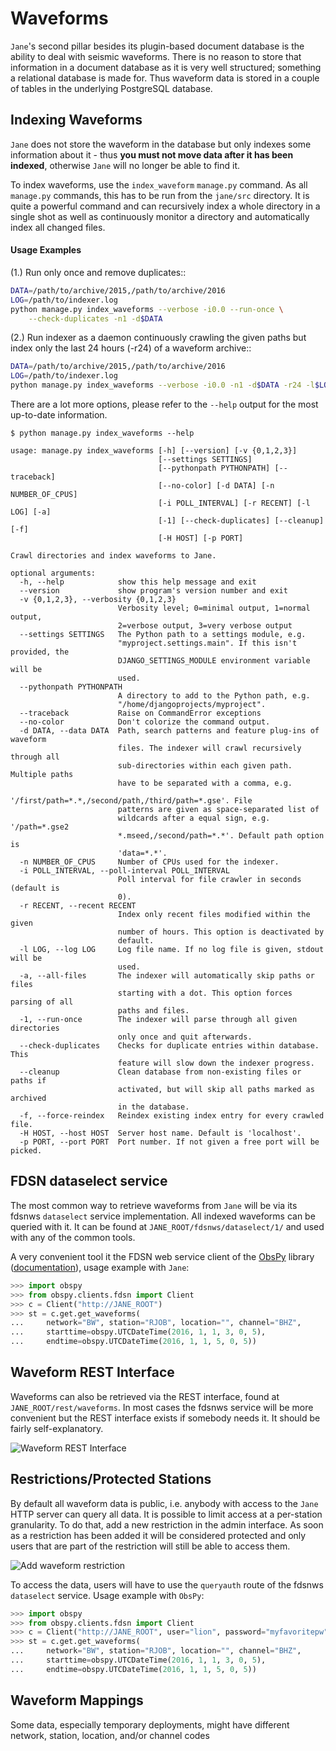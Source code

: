 # Waveforms

`Jane`'s second pillar besides its plugin-based document database is the 
ability to deal with seismic waveforms. There is no reason to store that 
information in a document database as it is very well structured; something a 
relational database is made for.  Thus waveform data is stored in a couple of 
tables in the underlying PostgreSQL database.

## Indexing Waveforms

`Jane` does not store the waveform in the database but only indexes some 
information about it - thus **you must not move data after it has been 
indexed**, otherwise `Jane` will no longer be able to find it.

To index waveforms, use the `index_waveform` `manage.py` command. As all
`manage.py` commands, this has to be run from the `jane/src` directory. It 
is quite a powerful command and can recursively index a whole directory in a
single shot as well as continuously monitor a directory and automatically 
index all changed files.


#### Usage Examples

(1.) Run only once and remove duplicates::

```bash
DATA=/path/to/archive/2015,/path/to/archive/2016
LOG=/path/to/indexer.log
python manage.py index_waveforms --verbose -i0.0 --run-once \
    --check-duplicates -n1 -d$DATA
```

(2.) Run indexer as a daemon continuously crawling the given paths but index 
     only the last 24 hours (-r24) of a waveform archive::

```bash
DATA=/path/to/archive/2015,/path/to/archive/2016
LOG=/path/to/indexer.log
python manage.py index_waveforms --verbose -i0.0 -n1 -d$DATA -r24 -l$LOG &
```   


There are a lot more options, please refer to the `--help` output for the 
most up-to-date information.

```
$ python manage.py index_waveforms --help

usage: manage.py index_waveforms [-h] [--version] [-v {0,1,2,3}]
                                 [--settings SETTINGS]
                                 [--pythonpath PYTHONPATH] [--traceback]
                                 [--no-color] [-d DATA] [-n NUMBER_OF_CPUS]
                                 [-i POLL_INTERVAL] [-r RECENT] [-l LOG] [-a]
                                 [-1] [--check-duplicates] [--cleanup] [-f]
                                 [-H HOST] [-p PORT]

Crawl directories and index waveforms to Jane.

optional arguments:
  -h, --help            show this help message and exit
  --version             show program's version number and exit
  -v {0,1,2,3}, --verbosity {0,1,2,3}
                        Verbosity level; 0=minimal output, 1=normal output,
                        2=verbose output, 3=very verbose output
  --settings SETTINGS   The Python path to a settings module, e.g.
                        "myproject.settings.main". If this isn't provided, the
                        DJANGO_SETTINGS_MODULE environment variable will be
                        used.
  --pythonpath PYTHONPATH
                        A directory to add to the Python path, e.g.
                        "/home/djangoprojects/myproject".
  --traceback           Raise on CommandError exceptions
  --no-color            Don't colorize the command output.
  -d DATA, --data DATA  Path, search patterns and feature plug-ins of waveform
                        files. The indexer will crawl recursively through all
                        sub-directories within each given path. Multiple paths
                        have to be separated with a comma, e.g.
                        '/first/path=*.*,/second/path,/third/path=*.gse'. File
                        patterns are given as space-separated list of
                        wildcards after a equal sign, e.g. '/path=*.gse2
                        *.mseed,/second/path=*.*'. Default path option is
                        'data=*.*'.
  -n NUMBER_OF_CPUS     Number of CPUs used for the indexer.
  -i POLL_INTERVAL, --poll-interval POLL_INTERVAL
                        Poll interval for file crawler in seconds (default is
                        0).
  -r RECENT, --recent RECENT
                        Index only recent files modified within the given
                        number of hours. This option is deactivated by
                        default.
  -l LOG, --log LOG     Log file name. If no log file is given, stdout will be
                        used.
  -a, --all-files       The indexer will automatically skip paths or files
                        starting with a dot. This option forces parsing of all
                        paths and files.
  -1, --run-once        The indexer will parse through all given directories
                        only once and quit afterwards.
  --check-duplicates    Checks for duplicate entries within database. This
                        feature will slow down the indexer progress.
  --cleanup             Clean database from non-existing files or paths if
                        activated, but will skip all paths marked as archived
                        in the database.
  -f, --force-reindex   Reindex existing index entry for every crawled file.
  -H HOST, --host HOST  Server host name. Default is 'localhost'.
  -p PORT, --port PORT  Port number. If not given a free port will be picked.
```

## FDSN dataselect service

The most common way to retrieve waveforms from `Jane` will be via its fdsnws
`dataselect` service implementation. All indexed waveforms can be queried 
with it. It can be found at `JANE_ROOT/fdsnws/dataselect/1/` and used with 
any of the common tools.

A very convenient tool it the FDSN web service client of the
[ObsPy](http://obspy.org) library 
([documentation](http://docs.obspy.org/packages/obspy.clients.fdsn.html)), 
usage example with `Jane`:

```python
>>> import obspy
>>> from obspy.clients.fdsn import Client
>>> c = Client("http://JANE_ROOT")
>>> st = c.get.get_waveforms(
...     network="BW", station="RJOB", location="", channel="BHZ", 
...     starttime=obspy.UTCDateTime(2016, 1, 1, 3, 0, 5),
...     endtime=obspy.UTCDateTime(2016, 1, 1, 5, 0, 5))
```

## Waveform REST Interface

Waveforms can also be retrieved via the REST interface, found at 
`JANE_ROOT/rest/waveforms`. In most cases the fdsnws service will be more 
convenient but the REST interface exists if somebody needs it. It should be 
fairly self-explanatory.

![Waveform REST Interface](./images/waveforms_rest_interface.png)


## Restrictions/Protected Stations

By default all waveform data is public, i.e. anybody with access to the `Jane`
HTTP server can query all data. It is possible to limit access at a 
per-station granularity. To do that, add a new restriction in the admin 
interface. As soon as a restriction has been added it will be considered 
protected and only users that are part of the restriction will still be able
to access them.

![Add waveform restriction](./images/add_waveform_restriction.png)

To access the data, users will have to use the `queryauth` route of the 
fdsnws `dataselect` service. Usage example with `ObsPy`:


```python
>>> import obspy
>>> from obspy.clients.fdsn import Client
>>> c = Client("http://JANE_ROOT", user="lion", password="myfavoritepw")
>>> st = c.get.get_waveforms(
...     network="BW", station="RJOB", location="", channel="BHZ", 
...     starttime=obspy.UTCDateTime(2016, 1, 1, 3, 0, 5),
...     endtime=obspy.UTCDateTime(2016, 1, 1, 5, 0, 5))
```


## Waveform Mappings

Some data, especially temporary deployments, might have different network, 
station, location, and/or channel codes 
